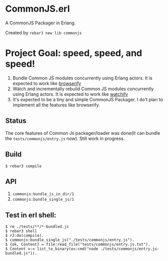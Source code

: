 CommonJS.erl
=====
A CommonJS Packager in Erlang.

Created by `rebar3 new lib commonjs`

# Project Goal: speed, speed, and speed!
1. Bundle Common JS modules concurrently using Erlang actors. It is expected to work like [browserify](https://github.com/substack/node-browserify)
2. Watch and incrementally rebuild Common JS modules concurrently using Erlang actors. It is expected to work like [watchify](https://github.com/substack/watchify)
3. It's expected to be a tiny and simple CommonJS Packager. I do't plan to implement all the features like browserify.

## Status
The core features of Common Js packager/loader was done(It can bundle the `tests/commonjs/entry.js` now). Still work in progress. 


Build
-----

    $ rebar3 compile

API
-----
1. `commonjs:bundle_js_in_dir/1`
2. `commonjs:bundle_single_js/1`

Test in erl shell:
-----
    $ rm ./tests/**/*-bundled.js
    $ rebar3 shell
    $ r3:do(compile).
    $ commonjs:bundle_single_js("./tests/commonjs/entry.js").
    $ {ok, Content} = file:read_file("tests/commonjs/entry.js.txt").
    $ Content =:= list_to_binary(os:cmd("node ./tests/commonjs/entry.js-bundled.js")).

